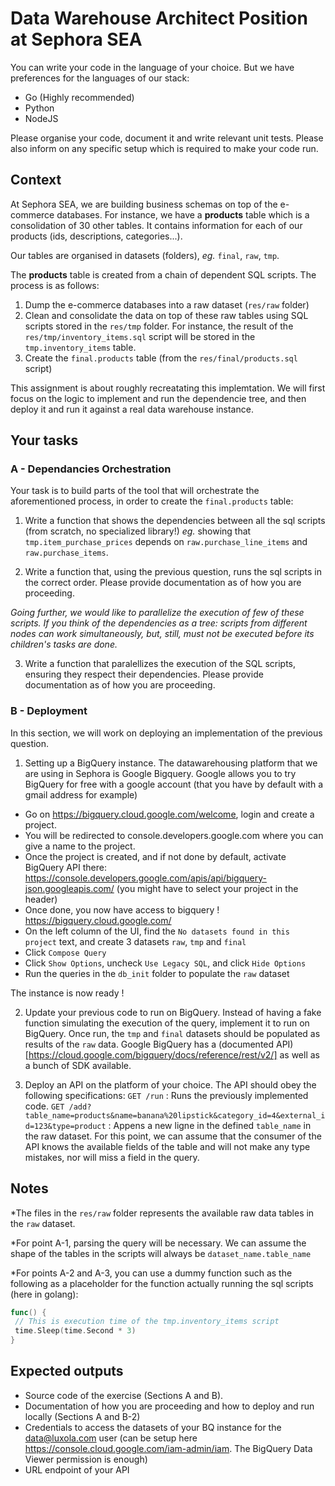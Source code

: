 # Data Warehouse Architect Position at Sephora SEA

You can write your code in the language of your choice. But we have preferences for the languages of our stack:

- Go (Highly recommended)
- Python
- NodeJS

Please organise your code, document it and write relevant unit tests.
Please also inform on any specific setup which is required to make your code run.

## Context

At Sephora SEA, we are building business schemas on top of the e-commerce databases.
For instance, we have a __products__ table which is a consolidation of 30 other tables.
It contains information for each of our products (ids, descriptions, categories...).

Our tables are organised in datasets (folders), _eg._ `final`, `raw`, `tmp`.

The __products__ table is created from a chain of dependent SQL scripts. The process is as follows:

1. Dump the e-commerce databases into a raw dataset (`res/raw` folder)
2. Clean and consolidate the data on top of these raw tables using SQL scripts stored in the `res/tmp` folder. For instance, the result of the `res/tmp/inventory_items.sql` script will be stored in the `tmp.inventory_items` table.
3. Create the `final.products` table (from the `res/final/products.sql` script)

This assignment is about roughly recreatating this implemtation.
We will first focus on the logic to implement and run the dependencie tree, and then deploy it and run it against a real data warehouse instance.

## Your tasks

### A - Dependancies Orchestration

Your task is to build parts of the tool that will orchestrate the aforementioned process, in order to create the `final.products` table:

1. Write a function that shows the dependencies between all the sql scripts (from scratch, no specialized library!) _eg._ showing that `tmp.item_purchase_prices` depends on `raw.purchase_line_items` and `raw.purchase_items`.

2. Write a function that, using the previous question, runs the sql scripts in the correct order. Please provide documentation as of how you are proceeding.

*Going further, we would like to parallelize the execution of few of these scripts. If you think of the dependencies as a tree: scripts from different nodes can work simultaneously, but, still, must not be executed before its children's tasks are done.*

3. Write a function that paralellizes the execution of the SQL scripts, ensuring they respect their dependencies. Please provide documentation as of how you are proceeding.



### B - Deployment

In this section, we will work on deploying an implementation of the previous question. 

1. Setting up a BigQuery instance. 
The datawarehousing platform that we are using in Sephora is Google Bigquery.
Google allows you to try BigQuery for free with a google account (that you have by default with a gmail address for example)
- Go on https://bigquery.cloud.google.com/welcome, login and create a project.
- You will be redirected to console.developers.google.com where you can give a name to the project. 
- Once the project is created, and if not done by default, activate BigQuery API there: https://console.developers.google.com/apis/api/bigquery-json.googleapis.com/ (you might have to select your project in the header)
- Once done, you now have access to bigquery ! https://bigquery.cloud.google.com/
- On the left column of the UI, find the `No datasets found in this project` text, and create 3 datasets `raw`, `tmp` and `final`
- Click `Compose Query` 
- Click `Show Options`, uncheck `Use Legacy SQL`, and click `Hide Options`
- Run the queries in the `db_init` folder to populate the `raw` dataset

The instance is now ready !

2. Update your previous code to run on BigQuery. Instead of having a fake function simulating the execution of the query, implement it to run on BigQuery.
Once run, the `tmp` and `final` datasets should be populated as results of the `raw` data. Google BigQuery has a (documented API)[https://cloud.google.com/bigquery/docs/reference/rest/v2/] as well as a bunch of SDK available. 

3. Deploy an API on the platform of your choice. The API should obey the following specifications: 
`GET /run`  : Runs the previously implemented code.
`GET /add?table_name=products&name=banana%20lipstick&category_id=4&external_id=123&type=product` : Appens a new ligne in the defined `table_name` in the raw dataset. For this point, we can assume that the consumer of the API knows the available fields of the table and will not make any type mistakes, nor will miss a field in the query.


## Notes


*The files in the `res/raw` folder represents the available raw data tables in the `raw` dataset.


*For point A-1, parsing the query will be necessary. We can assume the shape of the tables in the scripts will always be `dataset_name.table_name`


*For points A-2 and A-3, you can use a dummy function such as the following as a placeholder for the function actually running the sql scripts (here in golang):

```go
func() {
 // This is execution time of the tmp.inventory_items script
 time.Sleep(time.Second * 3)
}
```
 


## Expected outputs
- Source code of the exercise (Sections A and B).
- Documentation of how you are proceeding and how to deploy and run locally (Sections A and B-2)
- Credentials to access the datasets of your BQ instance for the data@luxola.com user (can be setup here https://console.cloud.google.com/iam-admin/iam. The BigQuery Data Viewer permission is enough)
- URL endpoint of your API